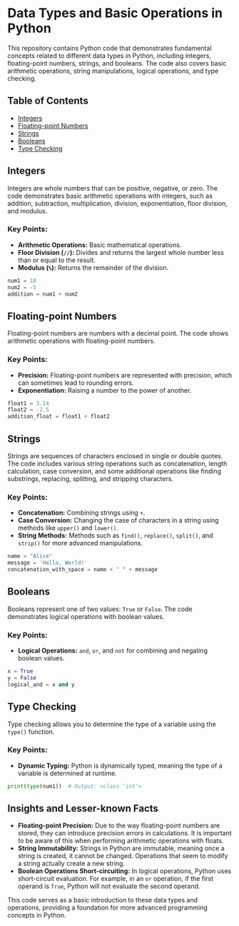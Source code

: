 
# Data Types and Basic Operations in Python

This repository contains Python code that demonstrates fundamental concepts related to different data types in Python, including integers, floating-point numbers, strings, and booleans. The code also covers basic arithmetic operations, string manipulations, logical operations, and type checking.

## Table of Contents

- [Integers](#integers)
- [Floating-point Numbers](#floating-point-numbers)
- [Strings](#strings)
- [Booleans](#booleans)
- [Type Checking](#type-checking)

## Integers

Integers are whole numbers that can be positive, negative, or zero. The code demonstrates basic arithmetic operations with integers, such as addition, subtraction, multiplication, division, exponentiation, floor division, and modulus.

### Key Points:
- **Arithmetic Operations:** Basic mathematical operations.
- **Floor Division (`//`):** Divides and returns the largest whole number less than or equal to the result.
- **Modulus (`%`):** Returns the remainder of the division.

```python
num1 = 10
num2 = -5
addition = num1 + num2
```

## Floating-point Numbers

Floating-point numbers are numbers with a decimal point. The code shows arithmetic operations with floating-point numbers.

### Key Points:
- **Precision:** Floating-point numbers are represented with precision, which can sometimes lead to rounding errors.
- **Exponentiation:** Raising a number to the power of another.

```python
float1 = 3.14
float2 = -2.5
addition_float = float1 + float2
```

## Strings

Strings are sequences of characters enclosed in single or double quotes. The code includes various string operations such as concatenation, length calculation, case conversion, and some additional operations like finding substrings, replacing, splitting, and stripping characters.

### Key Points:
- **Concatenation:** Combining strings using `+`.
- **Case Conversion:** Changing the case of characters in a string using methods like `upper()` and `lower()`.
- **String Methods:** Methods such as `find()`, `replace()`, `split()`, and `strip()` for more advanced manipulations.

```python
name = "Alice"
message = 'Hello, World!'
concatenation_with_space = name + " " + message
```

## Booleans

Booleans represent one of two values: `True` or `False`. The code demonstrates logical operations with boolean values.

### Key Points:
- **Logical Operations:** `and`, `or`, and `not` for combining and negating boolean values.

```python
x = True
y = False
logical_and = x and y
```

## Type Checking

Type checking allows you to determine the type of a variable using the `type()` function.

### Key Points:
- **Dynamic Typing:** Python is dynamically typed, meaning the type of a variable is determined at runtime.

```python
print(type(num1))  # Output: <class 'int'>
```

## Insights and Lesser-known Facts

- **Floating-point Precision:** Due to the way floating-point numbers are stored, they can introduce precision errors in calculations. It is important to be aware of this when performing arithmetic operations with floats.
- **String Immutability:** Strings in Python are immutable, meaning once a string is created, it cannot be changed. Operations that seem to modify a string actually create a new string.
- **Boolean Operations Short-circuiting:** In logical operations, Python uses short-circuit evaluation. For example, in an `or` operation, if the first operand is `True`, Python will not evaluate the second operand.

This code serves as a basic introduction to these data types and operations, providing a foundation for more advanced programming concepts in Python.
```
